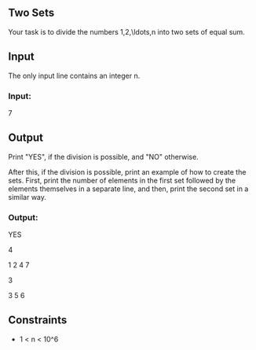## Two Sets
Your task is to divide the numbers 1,2,\ldots,n into two sets of equal sum.

## Input
The only input line contains an integer n.
### Input:
7

## Output
Print "YES", if the division is possible, and "NO" otherwise.

After this, if the division is possible, print an example of how to create the sets. First, print the number of elements in the first set followed by the elements themselves in a separate line, and then, print the second set in a similar way.
### Output:
YES

4

1 2 4 7


3

3 5 6

## Constraints

 * 1 < n < 10^6
